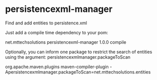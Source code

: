 persistencexml-manager
======================

Find and add entities to persistence.xml

Just add a compile time dependency to your pom:

<dependency>
	<groupId>net.mttechsolutions</groupId>
    <artifactId>persistencexml-manager</artifactId>
    <version>1.0.0</version>
    <scope>compile</scope>
</dependency>

Optionally, you can inform one package to restrict the search of entities using the argument: persistencexmlmanager.packageToScan

<plugin>
	<groupId>org.apache.maven.plugins</groupId>
	<artifactId>maven-compiler-plugin</artifactId>
	<configuration>
		<compilerArgument>-Apersistencexmlmanager.packageToScan=net.mttechsolutions.entities</compilerArgument>
	</configuration>
</plugin>